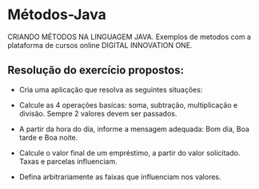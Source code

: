 # Métodos-Java

CRIANDO MÉTODOS NA LINGUAGEM JAVA. 
Exemplos de metodos com a plataforma de cursos online DIGITAL INNOVATION ONE.

## Resolução do exercício propostos:

- Cria uma aplicação que resolva as seguintes situações:

- Calcule as 4 operações basícas: soma, subtração, multiplicação e divisão. Sempre 2 valores devem ser passados.

- A partir da hora do dia, informe a mensagem adequada: Bom dia, Boa tarde e Boa noite.

- Calcule o valor final de um empréstimo, a partir do valor solicitado. Taxas e parcelas influenciam.

- Defina arbitrariamente as faixas que influenciam nos valores.
